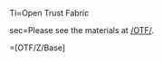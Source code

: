 Ti=Open Trust Fabric

sec=Please see the materials at <a href="index.php?action=list&file=OTF/">/OTF/</a>.

=[OTF/Z/Base]